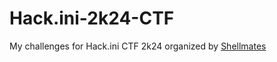 # Hack.ini-2k24-CTF
My challenges for Hack.ini CTF 2k24 organized by [Shellmates](https://github.com/Shellmates/)
